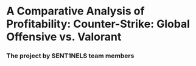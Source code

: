 <h1> A Comparative Analysis of Profitability: Counter-Strike: Global Offensive vs. Valorant
<h3> The project by SENT1NELS team members
